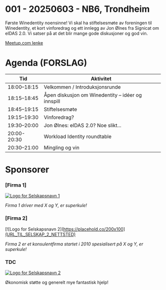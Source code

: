 # 001 - 20250603 - NB6, Trondheim

Første Winedentity noensinne! Vi skal ha stiftelsesmøte av foreningen til Winedentity, et kort vinforedrag og ett innlegg av Jon Ølnes fra Signicat om eIDAS 2.0. Vi satser på at det blir mange gode diskusjoner og god vin.

[Meetup.com lenke](https://www.meetup.com/trondheim-winedentity/events/307712283)


# Agenda (FORSLAG)

| Tid         | Aktivitet                                               |
|-------------|---------------------------------------------------------|
| 18:00–18:15 | Velkommen / Introduksjonsrunde                          |
| 18:15–18:45 | Åpen diskusjon om Winedentity – idéer og innspill       |
| 18:45–19:15 | Stiftelsesmøte                                          |
| 19:15–19:30 | Vinforedrag?                                            |
| 19:30–20:00 | Jon Ølnes: eIDAS 2.0? Noe slikt...                      |
| 20:00-20:30 | Workload Identity roundtable                            |
| 20:30–21:00 | Mingling og vin                                         |

# Sponsorer

### [Firma 1]
[![Logo for Selskapsnavn 1](https://placehold.co/200x100)](URL_TIL_SELSKAP_1_NETTSTED)

*Firma 1 driver med X og Y, er superkule!*

### [Firma 2]
[![Logo for Selskapsnavn 2](https://placehold.co/200x100](URL_TIL_SELSKAP_2_NETTSTED)

*Firma 2 er et konsulentfirma startet i 2010 spesialisert på X og Y, er superkule!*

### TDC
[![Logo for Selskapsnavn 2](https://placehold.co/200x100)](URL_TIL_TDC_NETTSTED)

Økonomisk støtte og generelt mye fantastisk hjelp!
